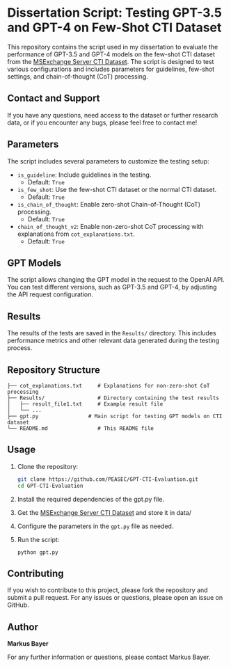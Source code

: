 # Dissertation Script: Testing GPT-3.5 and GPT-4 on Few-Shot CTI Dataset

This repository contains the script used in my dissertation to evaluate the performance of GPT-3.5 and GPT-4 models on the few-shot CTI dataset from the [MSExchange Server CTI Dataset](https://github.com/PEASEC/msexchange-server-cti-dataset). The script is designed to test various configurations and includes parameters for guidelines, few-shot settings, and chain-of-thought (CoT) processing.

## Contact and Support

If you have any questions, need access to the dataset or further research data, or if you encounter any bugs, please feel free to contact me!

## Parameters

The script includes several parameters to customize the testing setup:

- `is_guideline`: Include guidelines in the testing.
  - Default: `True`
- `is_few_shot`: Use the few-shot CTI dataset or the normal CTI dataset.
  - Default: `True`
- `is_chain_of_thought`: Enable zero-shot Chain-of-Thought (CoT) processing.
  - Default: `True`
- `chain_of_thought_v2`: Enable non-zero-shot CoT processing with explanations from `cot_explanations.txt`.
  - Default: `True`

## GPT Models

The script allows changing the GPT model in the request to the OpenAI API. You can test different versions, such as GPT-3.5 and GPT-4, by adjusting the API request configuration.

## Results

The results of the tests are saved in the `Results/` directory. This includes performance metrics and other relevant data generated during the testing process.

## Repository Structure

```
├── cot_explanations.txt     # Explanations for non-zero-shot CoT processing
├── Results/                 # Directory containing the test results
│   ├── result_file1.txt     # Example result file
│   └── ...
├── gpt.py                # Main script for testing GPT models on CTI dataset
└── README.md                # This README file
```

## Usage

1. Clone the repository:
   ```bash
   git clone https://github.com/PEASEC/GPT-CTI-Evaluation.git
   cd GPT-CTI-Evaluation
   ```

2. Install the required dependencies of the gpt.py file.

3. Get the [MSExchange Server CTI Dataset](https://github.com/PEASEC/msexchange-server-cti-dataset) and store it in data/

4. Configure the parameters in the `gpt.py` file as needed.

5. Run the script:
   ```
   python gpt.py
   ```


## Contributing

If you wish to contribute to this project, please fork the repository and submit a pull request. For any issues or questions, please open an issue on GitHub.

## Author

**Markus Bayer**

For any further information or questions, please contact Markus Bayer.
